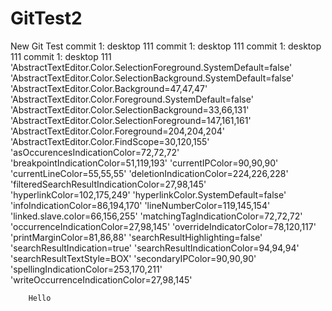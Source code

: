 # GitTest2
New Git Test
commit 1: desktop  111
commit 1: desktop  111
commit 1: desktop  111
commit 1: desktop  111
		'AbstractTextEditor.Color.SelectionForeground.SystemDefault=false'
		'AbstractTextEditor.Color.SelectionBackground.SystemDefault=false'
		'AbstractTextEditor.Color.Background=47,47,47'
		'AbstractTextEditor.Color.Foreground.SystemDefault=false'
		'AbstractTextEditor.Color.SelectionBackground=33,66,131'
		'AbstractTextEditor.Color.SelectionForeground=147,161,161'
		'AbstractTextEditor.Color.Foreground=204,204,204'
		'AbstractTextEditor.Color.FindScope=30,120,155'
		'asOccurencesIndicationColor=72,72,72'
		'breakpointIndicationColor=51,119,193'
		'currentIPColor=90,90,90'
		'currentLineColor=55,55,55'
		'deletionIndicationColor=224,226,228'
		'filteredSearchResultIndicationColor=27,98,145'
		'hyperlinkColor=102,175,249'
		'hyperlinkColor.SystemDefault=false'
		'infoIndicationColor=86,194,170'
		'lineNumberColor=119,145,154'
		'linked.slave.color=66,156,255'
		'matchingTagIndicationColor=72,72,72'
		'occurrenceIndicationColor=27,98,145'
		'overrideIndicatorColor=78,120,117'
		'printMarginColor=81,86,88'
		'searchResultHighlighting=false'
		'searchResultIndication=true'
		'searchResultIndicationColor=94,94,94'
		'searchResultTextStyle=BOX'
		'secondaryIPColor=90,90,90'
		'spellingIndicationColor=253,170,211'
		'writeOccurrenceIndicationColor=27,98,145'

		Hello
